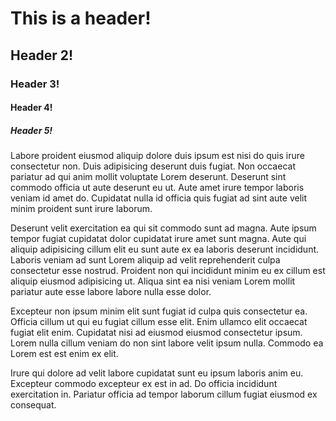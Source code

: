 # This is a header!
## Header 2!
### Header 3!
#### Header 4!
##### Header 5!

Labore proident eiusmod aliquip dolore duis ipsum est nisi do quis irure consectetur non. Duis adipisicing deserunt duis fugiat. Non occaecat pariatur ad qui anim mollit voluptate Lorem deserunt. Deserunt sint commodo officia ut aute deserunt eu ut. Aute amet irure tempor laboris veniam id amet do. Cupidatat nulla id officia quis fugiat ad sint aute velit minim proident sunt irure laborum.

Deserunt velit exercitation ea qui sit commodo sunt ad magna. Aute ipsum tempor fugiat cupidatat dolor cupidatat irure amet sunt magna. Aute qui aliquip adipisicing cillum elit eu sunt aute ex ea laboris deserunt incididunt. Laboris veniam ad sunt Lorem aliquip ad velit reprehenderit culpa consectetur esse nostrud. Proident non qui incididunt minim eu ex cillum est aliquip eiusmod adipisicing ut. Aliqua sint ea nisi veniam Lorem mollit pariatur aute esse labore labore nulla esse dolor.

Excepteur non ipsum minim elit sunt fugiat id culpa quis consectetur ea. Officia cillum ut qui eu fugiat cillum esse elit. Enim ullamco elit occaecat fugiat elit enim. Cupidatat nisi ad eiusmod eiusmod consectetur ipsum. Lorem nulla cillum veniam do non sint labore velit ipsum nulla. Commodo ea Lorem est est enim ex elit.

Irure qui dolore ad velit labore cupidatat sunt eu ipsum laboris anim eu. Excepteur commodo excepteur ex est in ad. Do officia incididunt exercitation in. Pariatur officia ad tempor laborum cillum fugiat eiusmod ex consequat.